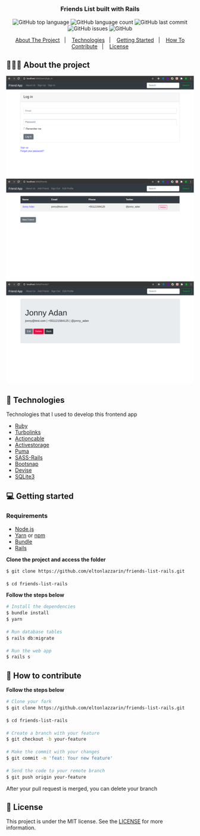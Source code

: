 <h1 align="center"></h1>

<h3 align="center">
  Friends List built with Rails
</h3>

<p align="center">
  <img alt="GitHub top language" src="https://img.shields.io/github/languages/top/eltonlazzarin/friends-list-rails">

  <img alt="GitHub language count" src="https://img.shields.io/github/languages/count/eltonlazzarin/friends-list-rails">

  <img alt="GitHub last commit" src="https://img.shields.io/github/last-commit/eltonlazzarin/friends-list-rails">

  <img alt="GitHub issues" src="https://img.shields.io/github/issues/eltonlazzarin/friends-list-rails">

  <img alt="GitHub" src="https://img.shields.io/github/license/eltonlazzarin/friends-list-rails">
</p>

<p align="center">
  <a href="#-about-the-project">About The Project</a>&nbsp;&nbsp;&nbsp;|&nbsp;&nbsp;&nbsp;
  <a href="#-technologies">Technologies</a>&nbsp;&nbsp;&nbsp;|&nbsp;&nbsp;&nbsp;
  <a href="#-getting-started">Getting Started</a>&nbsp;&nbsp;&nbsp;|&nbsp;&nbsp;&nbsp;
  <a href="#-how-to-contribute">How To Contribute</a>&nbsp;&nbsp;&nbsp;|&nbsp;&nbsp;&nbsp;
  <a href="#-license">License</a>
</p>

## 👨🏻‍💻 About the project

<p align="center">
<img alt="Project login" src="https://github.com/eltonlazzarin/friends-list-rails/blob/main/screenshots/login.png" />

<img alt="Project friends list" src="https://github.com/eltonlazzarin/friends-list-rails/blob/main/screenshots/friends-list.png" />

<img alt="Project single friend" src="https://github.com/eltonlazzarin/friends-list-rails/blob/main/screenshots/single-friend.png" />
</p>

<p></p>

## 🚀 Technologies

Technologies that I used to develop this frontend app

- [Ruby](https://www.ruby-lang.org/en)
- [Turbolinks](https://thoughtbot.com/upcase/videos/turbolinks)
- [Actioncable](https://github.com/rails/actioncable)
- [Activestorage](https://github.com/rails/rails/tree/master/activestorage)
- [Puma](https://puma.io)
- [SASS-Rails](https://github.com/rails/sass-rails)
- [Bootsnap](https://github.com/Shopify/bootsnap)
- [Devise](https://github.com/heartcombo/devise)
- [SQLite3](https://www.sqlite.org/index.html)

## 💻 Getting started

### Requirements

- [Node.js](https://nodejs.org/en/)
- [Yarn](https://classic.yarnpkg.com/) or [npm](https://www.npmjs.com/)
- [Bundle](https://bundler.io)
- [Rails](https://guides.rubyonrails.org/v5.0/getting_started.html)

**Clone the project and access the folder**

```bash
$ git clone https://github.com/eltonlazzarin/friends-list-rails.git

$ cd friends-list-rails
```

**Follow the steps below**

```bash
# Install the dependencies
$ bundle install
$ yarn

# Run database tables
$ rails db:migrate

# Run the web app
$ rails s
```

## 🤔 How to contribute

**Follow the steps below**

```bash
# Clone your fork
$ git clone https://github.com/eltonlazzarin/friends-list-rails.git

$ cd friends-list-rails

# Create a branch with your feature
$ git checkout -b your-feature

# Make the commit with your changes
$ git commit -m 'feat: Your new feature'

# Send the code to your remote branch
$ git push origin your-feature
```

After your pull request is merged, you can delete your branch

## 📝 License

This project is under the MIT license. See the [LICENSE](https://github.com/eltonlazzarin/friends-list-rails/blob/master/LICENSE) for more information.
